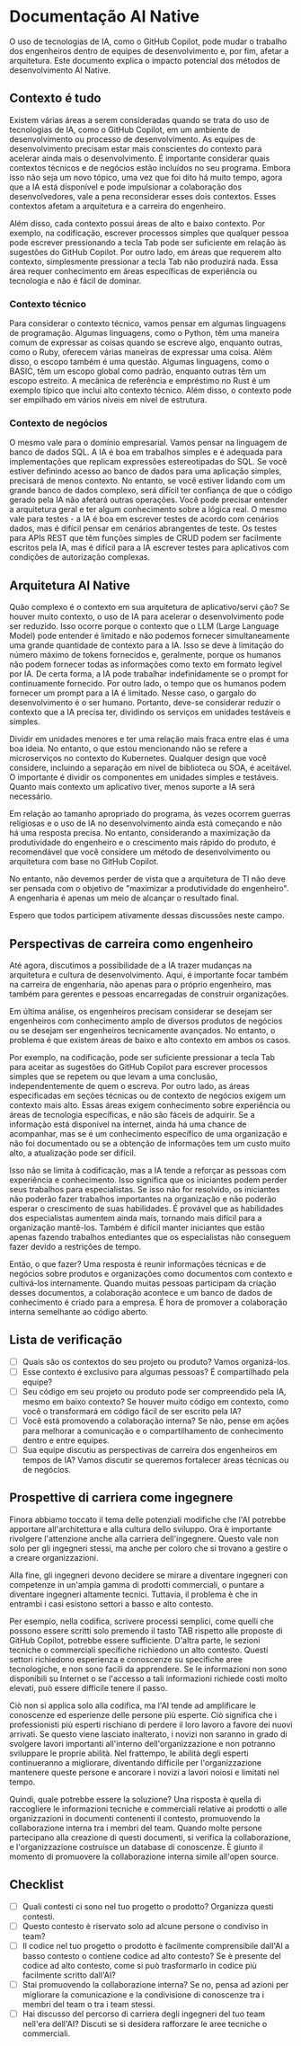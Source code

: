 # Documentação AI Native

O uso de tecnologias de IA, como o GitHub Copilot, pode mudar o trabalho dos engenheiros dentro de equipes de desenvolvimento e, por fim, afetar a arquitetura.
Este documento explica o impacto potencial dos métodos de desenvolvimento AI Native.

## Contexto é tudo

Existem várias áreas a serem consideradas quando se trata do uso de tecnologias de IA, como o GitHub Copilot, em um ambiente de desenvolvimento ou processo de desenvolvimento.
As equipes de desenvolvimento precisam estar mais conscientes do contexto para acelerar ainda mais o desenvolvimento.
É importante considerar quais contextos técnicos e de negócios estão incluídos no seu programa.
Embora isso não seja um novo tópico, uma vez que foi dito há muito tempo, agora que a IA está disponível e pode impulsionar a colaboração dos desenvolvedores, vale a pena reconsiderar esses dois contextos.
Esses contextos afetam a arquitetura e a carreira do engenheiro.

Além disso, cada contexto possui áreas de alto e baixo contexto.
Por exemplo, na codificação, escrever processos simples que qualquer pessoa pode escrever pressionando a tecla Tab pode ser suficiente em relação às sugestões do GitHub Copilot.
Por outro lado, em áreas que requerem alto contexto, simplesmente pressionar a tecla Tab não produzirá nada.
Essa área requer conhecimento em áreas específicas de experiência ou tecnologia e não é fácil de dominar.

### Contexto técnico

Para considerar o contexto técnico, vamos pensar em algumas linguagens de programação.
Algumas linguagens, como o Python, têm uma maneira comum de expressar as coisas quando se escreve algo, enquanto outras, como o Ruby, oferecem várias maneiras de expressar uma coisa.
Além disso, o escopo também é uma questão.
Algumas linguagens, como o BASIC, têm um escopo global como padrão, enquanto outras têm um escopo estreito.
A mecânica de referência e empréstimo no Rust é um exemplo típico que inclui alto contexto técnico.
Além disso, o contexto pode ser empilhado em vários níveis em nível de estrutura.

### Contexto de negócios

O mesmo vale para o domínio empresarial.
Vamos pensar na linguagem de banco de dados SQL.
A IA é boa em trabalhos simples e é adequada para implementações que replicam expressões estereotipadas do SQL.
Se você estiver definindo acesso ao banco de dados para uma aplicação simples, precisará de menos contexto.
No entanto, se você estiver lidando com um grande banco de dados complexo, será difícil ter confiança de que o código gerado pela IA não afetará outras operações.
Você pode precisar entender a arquitetura geral e ter algum conhecimento sobre a lógica real.
O mesmo vale para testes - a IA é boa em escrever testes de acordo com cenários dados, mas é difícil pensar em cenários abrangentes de teste.
Os testes para APIs REST que têm funções simples de CRUD podem ser facilmente escritos pela IA, mas é difícil para a IA escrever testes para aplicativos com condições de autorização complexas.

## Arquitetura AI Native

Quão complexo é o contexto em sua arquitetura de aplicativo/servi ção? Se houver muito contexto, o uso de IA para acelerar o desenvolvimento pode ser reduzido.
Isso ocorre porque o contexto que o LLM (Large Language Model) pode entender é limitado e não podemos fornecer simultaneamente uma grande quantidade de contexto para a IA.
Isso se deve à limitação do número máximo de tokens fornecidos e, geralmente, porque os humanos não podem fornecer todas as informações como texto em formato legível por IA.
De certa forma, a IA pode trabalhar indefinidamente se o prompt for continuamente fornecido.
Por outro lado, o tempo que os humanos podem fornecer um prompt para a IA é limitado.
Nesse caso, o gargalo do desenvolvimento é o ser humano.
Portanto, deve-se considerar reduzir o contexto que a IA precisa ter, dividindo os serviços em unidades testáveis ​​e simples.

Dividir em unidades menores e ter uma relação mais fraca entre elas é uma boa ideia.
No entanto, o que estou mencionando não se refere a microserviços no contexto do Kubernetes.
Qualquer design que você considere, incluindo a separação em nível de biblioteca ou SOA, é aceitável.
O importante é dividir os componentes em unidades simples e testáveis.
Quanto mais contexto um aplicativo tiver, menos suporte a IA será necessário.

Em relação ao tamanho apropriado do programa, às vezes ocorrem guerras religiosas e o uso de IA no desenvolvimento ainda está começando e não há uma resposta precisa.
No entanto, considerando a maximização da produtividade do engenheiro e o crescimento mais rápido do produto, é recomendável que você considere um método de desenvolvimento ou arquitetura com base no GitHub Copilot.

No entanto, não devemos perder de vista que a arquitetura de TI não deve ser pensada com o objetivo de "maximizar a produtividade do engenheiro".
A engenharia é apenas um meio de alcançar o resultado final.

Espero que todos participem ativamente dessas discussões neste campo.

## Perspectivas de carreira como engenheiro

Até agora, discutimos a possibilidade de a IA trazer mudanças na arquitetura e cultura de desenvolvimento. Aqui, é importante focar também na carreira de engenharia, não apenas para o próprio engenheiro, mas também para gerentes e pessoas encarregadas de construir organizações.

Em última análise, os engenheiros precisam considerar se desejam ser engenheiros com conhecimento amplo de diversos produtos de negócios ou se desejam ser engenheiros tecnicamente avançados. No entanto, o problema é que existem áreas de baixo e alto contexto em ambos os casos.

Por exemplo, na codificação, pode ser suficiente pressionar a tecla Tab para aceitar as sugestões do GitHub Copilot para escrever processos simples que se repetem ou que levam a uma conclusão, independentemente de quem o escreva. Por outro lado, as áreas especificadas em seções técnicas ou de contexto de negócios exigem um contexto mais alto. Essas áreas exigem conhecimento sobre experiência ou áreas de tecnologia específicas, e não são fáceis de adquirir. Se a informação está disponível na internet, ainda há uma chance de acompanhar, mas se é um conhecimento específico de uma organização e não foi documentado ou se a obtenção de informações tem um custo muito alto, a atualização pode ser difícil.

Isso não se limita à codificação, mas a IA tende a reforçar as pessoas com experiência e conhecimento. Isso significa que os iniciantes podem perder seus trabalhos para especialistas. Se isso não for resolvido, os iniciantes não poderão fazer trabalhos importantes na organização e não poderão esperar o crescimento de suas habilidades. É provável que as habilidades dos especialistas aumentem ainda mais, tornando mais difícil para a organização mantê-los. Também é difícil manter iniciantes que estão apenas fazendo trabalhos entediantes que os especialistas não conseguem fazer devido a restrições de tempo.

Então, o que fazer? Uma resposta é reunir informações técnicas e de negócios sobre produtos e organizações como documentos com contexto e cultivá-los internamente. Quando muitas pessoas participam da criação desses documentos, a colaboração acontece e um banco de dados de conhecimento é criado para a empresa. É hora de promover a colaboração interna semelhante ao código aberto.

## Lista de verificação

- [ ] Quais são os contextos do seu projeto ou produto? Vamos organizá-los.
- [ ] Esse contexto é exclusivo para algumas pessoas? É compartilhado pela equipe?
- [ ] Seu código em seu projeto ou produto pode ser compreendido pela IA, mesmo em baixo contexto? Se houver muito código em contexto, como você o transformará em código fácil de ser escrito pela IA?
- [ ] Você está promovendo a colaboração interna? Se não, pense em ações para melhorar a comunicação e o compartilhamento de conhecimento dentro e entre equipes.
- [ ] Sua equipe discutiu as perspectivas de carreira dos engenheiros em tempos de IA? Vamos discutir se queremos fortalecer áreas técnicas ou de negócios.

## Prospettive di carriera come ingegnere

Finora abbiamo toccato il tema delle potenziali modifiche che l'AI potrebbe apportare all'architettura e alla cultura dello sviluppo. Ora è importante rivolgere l'attenzione anche alla carriera dell'ingegnere. Questo vale non solo per gli ingegneri stessi, ma anche per coloro che si trovano a gestire o a creare organizzazioni.

Alla fine, gli ingegneri devono decidere se mirare a diventare ingegneri con competenze in un'ampia gamma di prodotti commerciali, o puntare a diventare ingegneri altamente tecnici. Tuttavia, il problema è che in entrambi i casi esistono settori a basso e alto contesto.

Per esempio, nella codifica, scrivere processi semplici, come quelli che possono essere scritti solo premendo il tasto TAB rispetto alle proposte di GitHub Copilot, potrebbe essere sufficiente. D'altra parte, le sezioni tecniche o commerciali specifiche richiedono un alto contesto. Questi settori richiedono esperienza e conoscenze su specifiche aree tecnologiche, e non sono facili da apprendere. Se le informazioni non sono disponibili su Internet o se l'accesso a tali informazioni richiede costi molto elevati, può essere difficile tenere il passo.

Ciò non si applica solo alla codifica, ma l'AI tende ad amplificare le conoscenze ed esperienze delle persone più esperte. Ciò significa che i professionisti più esperti rischiano di perdere il loro lavoro a favore dei nuovi arrivati. Se questo viene lasciato inalterato, i novizi non saranno in grado di svolgere lavori importanti all'interno dell'organizzazione e non potranno sviluppare le proprie abilità. Nel frattempo, le abilità degli esperti continueranno a migliorare, diventando difficile per l'organizzazione mantenere queste persone e ancorare i novizi a lavori noiosi e limitati nel tempo.

Quindi, quale potrebbe essere la soluzione? Una risposta è quella di raccogliere le informazioni tecniche e commerciali relative ai prodotti o alle organizzazioni in documenti contenenti il contesto, promuovendo la collaborazione interna tra i membri del team. Quando molte persone partecipano alla creazione di questi documenti, si verifica la collaborazione, e l'organizzazione costruisce un database di conoscenze. È giunto il momento di promuovere la collaborazione interna simile all'open source.

## Checklist

- [ ] Quali contesti ci sono nel tuo progetto o prodotto? Organizza questi contesti.
- [ ] Questo contesto è riservato solo ad alcune persone o condiviso in team?
- [ ] Il codice nel tuo progetto o prodotto è facilmente comprensibile dall'AI a basso contesto o contiene codice ad alto contesto? Se è presente del codice ad alto contesto, come si può trasformarlo in codice più facilmente scritto dall'AI?
- [ ] Stai promuovendo la collaborazione interna? Se no, pensa ad azioni per migliorare la comunicazione e la condivisione di conoscenze tra i membri del team o tra i team stessi.
- [ ] Hai discusso del percorso di carriera degli ingegneri del tuo team nell'era dell'AI? Discuti se si desidera rafforzare le aree tecniche o commerciali.
